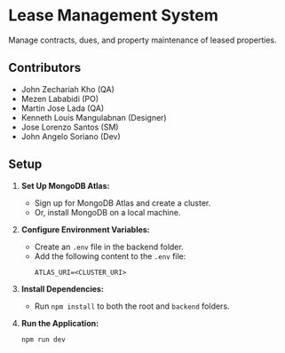 # Lease Management System

Manage contracts, dues, and property maintenance of leased properties.

## Contributors

- John Zechariah Kho (QA)
- Mezen Lababidi (PO)
- Martin Jose Lada (QA)
- Kenneth Louis Mangulabnan (Designer)
- Jose Lorenzo Santos (SM)
- John Angelo Soriano (Dev)

## Setup

1. **Set Up MongoDB Atlas:**
   - Sign up for MongoDB Atlas and create a cluster.
   - Or, install MongoDB on a local machine.
2. **Configure Environment Variables:**

   - Create an `.env` file in the backend folder.
   - Add the following content to the `.env` file:
     ```
     ATLAS_URI=<CLUSTER_URI>
     ```

3. **Install Dependencies:**

   - Run `npm install` to both the root and `backend` folders.

4. **Run the Application:**
   ```
   npm run dev
   ```
